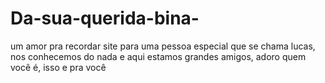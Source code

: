 # Da-sua-querida-bina-
um amor pra recordar 
site para uma pessoa especial que se chama lucas, nos conhecemos do nada e aqui estamos grandes amigos, adoro quem você é, isso e pra você 
